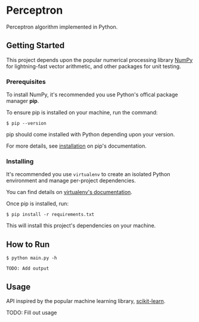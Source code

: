 # Perceptron
Perceptron algorithm implemented in Python.

## Getting Started
This project depends upon the popular numerical processing library [NumPy](http://www.numpy.org/) for lightning-fast vector arithmetic, and other packages for unit testing.

### Prerequisites

To install NumPy, it's recommended you use Python's offical package manager **pip**.

To ensure pip is installed on your machine, run the command:

```
$ pip --version
```

pip should come installed with Python depending upon your version.

For more details, see [installation](https://pip.pypa.io/en/stable/installing/)
on pip's documentation.

### Installing
It's recommended you use `virtualenv` to create an isolated Python environment and manage per-project dependencies.

You can find details on [virtualenv's documentation](https://virtualenv.pypa.io/en/stable/).

Once pip is installed, run:

```
$ pip install -r requirements.txt
```

This will install this project's dependencies on your machine.

## How to Run

```
$ python main.py -h

TODO: Add output
```

## Usage
API inspired by the popular machine learning library, [scikit-learn](http://scikit-learn.org/stable/).

TODO: Fill out usage